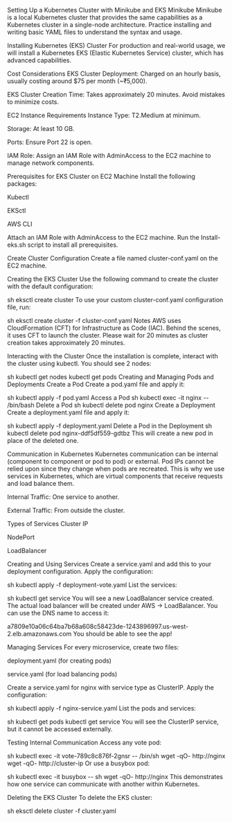 Setting Up a Kubernetes Cluster with Minikube and EKS
Minikube
Minikube is a local Kubernetes cluster that provides the same capabilities as a Kubernetes cluster in a single-node architecture. Practice installing and writing basic YAML files to understand the syntax and usage.

Installing Kubernetes (EKS) Cluster
For production and real-world usage, we will install a Kubernetes EKS (Elastic Kubernetes Service) cluster, which has advanced capabilities.

Cost Considerations
EKS Cluster Deployment: Charged on an hourly basis, usually costing around $75 per month (~₹5,000).

EKS Cluster Creation Time: Takes approximately 20 minutes. Avoid mistakes to minimize costs.

EC2 Instance Requirements
Instance Type: T2.Medium at minimum.

Storage: At least 10 GB.

Ports: Ensure Port 22 is open.

IAM Role: Assign an IAM Role with AdminAccess to the EC2 machine to manage network components.

Prerequisites for EKS Cluster on EC2 Machine
Install the following packages:

Kubectl

EKSctl

AWS CLI

Attach an IAM Role with AdminAccess to the EC2 machine. Run the Install-eks.sh script to install all prerequisites.

Create Cluster Configuration
Create a file named cluster-conf.yaml on the EC2 machine.

Creating the EKS Cluster
Use the following command to create the cluster with the default configuration:

sh
eksctl create cluster
To use your custom cluster-conf.yaml configuration file, run:

sh
eksctl create cluster -f cluster-conf.yaml
Notes
AWS uses CloudFormation (CFT) for Infrastructure as Code (IAC). Behind the scenes, it uses CFT to launch the cluster. Please wait for 20 minutes as cluster creation takes approximately 20 minutes.

Interacting with the Cluster
Once the installation is complete, interact with the cluster using kubectl. You should see 2 nodes:

sh
kubectl get nodes
kubectl get pods
Creating and Managing Pods and Deployments
Create a Pod
Create a pod.yaml file and apply it:

sh
kubectl apply -f pod.yaml
Access a Pod
sh
kubectl exec -it nginx -- /bin/bash
Delete a Pod
sh
kubectl delete pod nginx
Create a Deployment
Create a deployment.yaml file and apply it:

sh
kubectl apply -f deployment.yaml
Delete a Pod in the Deployment
sh
kubectl delete pod nginx-ddf5df559-gdtbz
This will create a new pod in place of the deleted one.

Communication in Kubernetes
Kubernetes communication can be internal (component to component or pod to pod) or external. Pod IPs cannot be relied upon since they change when pods are recreated. This is why we use services in Kubernetes, which are virtual components that receive requests and load balance them.

Internal Traffic: One service to another.

External Traffic: From outside the cluster.

Types of Services
Cluster IP

NodePort

LoadBalancer

Creating and Using Services
Create a service.yaml and add this to your deployment configuration. Apply the configuration:

sh
kubectl apply -f deployment-vote.yaml
List the services:

sh
kubectl get service
You will see a new LoadBalancer service created. The actual load balancer will be created under AWS → LoadBalancer. You can use the DNS name to access it:

a7809e10a06c64ba7b68a608c58423de-1243896997.us-west-2.elb.amazonaws.com
You should be able to see the app!

Managing Services
For every microservice, create two files:

deployment.yaml (for creating pods)

service.yaml (for load balancing pods)

Create a service.yaml for nginx with service type as ClusterIP. Apply the configuration:

sh
kubectl apply -f nginx-service.yaml
List the pods and services:

sh
kubectl get pods
kubectl get service
You will see the ClusterIP service, but it cannot be accessed externally.

Testing Internal Communication
Access any vote pod:

sh
kubectl exec -it vote-789c8c876f-2gnsr -- /bin/sh
wget -qO- http://nginx
wget -qO- http://cluster-ip
Or use a busybox pod:

sh
kubectl exec -it busybox -- sh
wget -qO- http://nginx
This demonstrates how one service can communicate with another within Kubernetes.

Deleting the EKS Cluster
To delete the EKS cluster:

sh
eksctl delete cluster -f cluster.yaml
